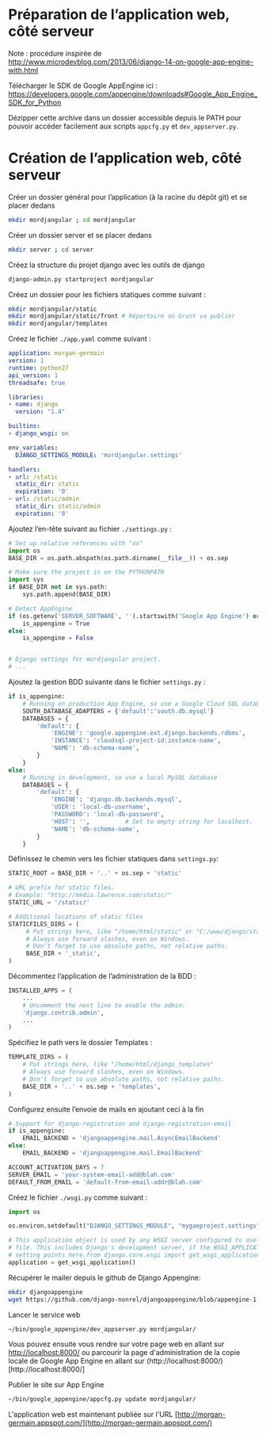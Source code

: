 Préparation de l’application web, côté serveur
==============================================
Note : procédure inspirée de http://www.microdevblog.com/2013/06/django-14-on-google-app-engine-with.html


Télécharger le SDK de Google AppEngine ici : https://developers.google.com/appengine/downloads#Google_App_Engine_SDK_for_Python

Dézipper cette archive dans un dossier accessible depuis le PATH pour pouvoir accéder facilement aux scripts `appcfg.py` et `dev_appserver.py`.

Création de l’application web, côté serveur
===========================================

Créer un dossier général pour l’application (à la racine du dépôt git) et se placer dedans
```bash
mkdir mordjangular ; cd mordjangular
```

Créer un dossier server et se placer dedans
```bash
mkdir server ; cd server
```

Créez la structure du projet django avec les outils de django
```bash
django-admin.py startproject mordjangular
```

Créez un dossier pour les fichiers statiques comme suivant :
```bash
mkdir mordjangular/static
mkdir mordjangular/static/front # Répertoire où Grunt va publier
mkdir mordjangular/templates
```

Créez le fichier `./app.yaml` comme suivant :
```yaml
application: morgan-germain
version: 1
runtime: python27
api_version: 1
threadsafe: true

libraries:
- name: django
  version: "1.4"

builtins:
- django_wsgi: on

env_variables:
  DJANGO_SETTINGS_MODULE: 'mordjangular.settings'

handlers:
- url: /static
  static_dir: static
  expiration: '0'
- url: /static/admin
  static_dir: static/admin
  expiration: '0'
```

Ajoutez l’en-tête suivant au fichier `./settings.py` :
```python
# Set up relative references with "os"
import os
BASE_DIR = os.path.abspath(os.path.dirname(__file__)) + os.sep

# Make sure the project is on the PYTHONPATH
import sys
if BASE_DIR not in sys.path:
    sys.path.append(BASE_DIR)

# Detect AppEngine
if (os.getenv('SERVER_SOFTWARE', '').startswith('Google App Engine') or os.getenv('SETTINGS_MODE') == 'prod'):
    is_appengine = True
else:
    is_appengine = False


# Django settings for mordjangular project.
# ...
```

Ajoutez la gestion BDD suivante dans le fichier `settings.py` :
```python
if is_appengine:
    # Running on production App Engine, so use a Google Cloud SQL database.
    SOUTH_DATABASE_ADAPTERS = {'default':'south.db.mysql'} 
    DATABASES = {
        'default': {
            'ENGINE': 'google.appengine.ext.django.backends.rdbms',
            'INSTANCE': 'cloudsql-project-id:instance-name',
            'NAME': 'db-schema-name',
        }
    }
else:
    # Running in development, so use a local MySQL database
    DATABASES = {
        'default': {
            'ENGINE': 'django.db.backends.mysql',
            'USER': 'local-db-username',
            'PASSWORD': 'local-db-password',
            'HOST': '',          # Set to empty string for localhost.
            'NAME': 'db-schema-name',
        }
    }
```

Définissez le chemin vers les fichier statiques dans `settings.py`:
```python
STATIC_ROOT = BASE_DIR + '..' + os.sep + 'static'

# URL prefix for static files.
# Example: "http://media.lawrence.com/static/"
STATIC_URL = '/static/'

# Additional locations of static files
STATICFILES_DIRS = (
     # Put strings here, like "/home/html/static" or "C:/www/django/static".     
     # Always use forward slashes, even on Windows.
     # Don't forget to use absolute paths, not relative paths.
     BASE_DIR + '_static',
)
```

Décommentez l’application de l’administration de la BDD :
```python
INSTALLED_APPS = (
    ...
    # Uncomment the next line to enable the admin:
    'django.contrib.admin',
    ...
)
```

Spécifiez le path vers le dossier Templates :
```python
TEMPLATE_DIRS = (
    # Put strings here, like "/home/html/django_templates"
    # Always use forward slashes, even on Windows.
    # Don't forget to use absolute paths, not relative paths.
    BASE_DIR + '..' + os.sep + 'templates',
)
```

Configurez ensuite l’envoie de mails en ajoutant ceci à la fin
```python
# Support for django-registration and django-registration-email
if is_appengine:
    EMAIL_BACKEND = 'djangoappengine.mail.AsyncEmailBackend'
else:
    EMAIL_BACKEND = 'djangoappengine.mail.EmailBackend'

ACCOUNT_ACTIVATION_DAYS = 7
SERVER_EMAIL = 'your-system-email-add@blah.com'
DEFAULT_FROM_EMAIL = 'default-from-email-addr@blah.com'
```

Créez le fichier `./wsgi.py` comme suivant :
```python
import os

os.environ.setdefault("DJANGO_SETTINGS_MODULE", "mygaeproject.settings")

# This application object is used by any WSGI server configured to use this
# file. This includes Django's development server, if the WSGI_APPLICATION
# setting points here.from django.core.wsgi import get_wsgi_application
application = get_wsgi_application()
```

Récupérer le mailer depuis le github de Django Appengine:
```bash
mkdir djangoappengine
wget https://github.com/django-nonrel/djangoappengine/blob/appengine-1.4/djangoappengine/mail.py -O djangoappengine/mail.py
```

Lancer le service web
```bash
~/bin/google_appengine/dev_appserver.py mordjangular/
```
Vous pouvez ensuite vous rendre sur votre page web en allant sur [http://localhost:8000/](http://localhost:8080/) ou parcourir la page d'administration de la copie locale de Google App Engine en allant sur (http://localhost:8000/)[http://localhost:8000/]

Publier le site sur App Engine
```bash
~/bin/google_appengine/appcfg.py update mordjangular/
```

L'application web est maintenant publiée sur l'URL [http://morgan-germain.appspot.com/](http://morgan-germain.appspot.com/)

